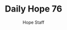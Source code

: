 ---
image: /assets/img/daily-hope-default-artwork.png
title: Daily Hope 76
number: 76
categories:
  - Daily Hope
author: Hope Staff
notes: Daily Hope 76
embed: >-
  <iframe src="https://open.spotify.com/embed/episode/0z6Eohpijta0G4aPCLP0la?utm_source=generator" width="400px" height="102px" frameborder=“0" scrolling=“no”></iframe>
---